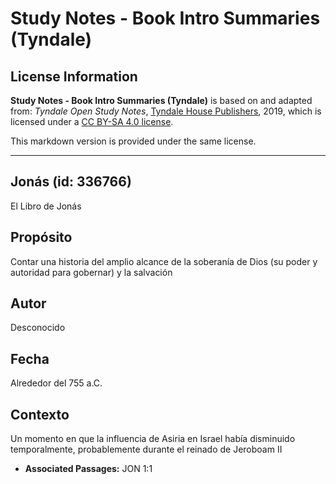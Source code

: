# Study Notes - Book Intro Summaries (Tyndale)

## License Information

**Study Notes - Book Intro Summaries (Tyndale)** is based on and adapted from: _Tyndale Open Study Notes_, [Tyndale House Publishers](https://tyndaleopenresources.com/), 2019, which is licensed under a [CC BY-SA 4.0 license](https://creativecommons.org/licenses/by-sa/4.0/legalcode.en).

This markdown version is provided under the same license.



--------------------------------

## Jonás (id: 336766)

El Libro de Jonás

Propósito
---------

Contar una historia del amplio alcance de la soberanía de Dios (su poder y autoridad para gobernar) y la salvación

Autor
-----

Desconocido

Fecha
-----

Alrededor del 755 a.C.

Contexto
--------

Un momento en que la influencia de Asiria en Israel había disminuido temporalmente, probablemente durante el reinado de Jeroboam II

* **Associated Passages:** JON 1:1

